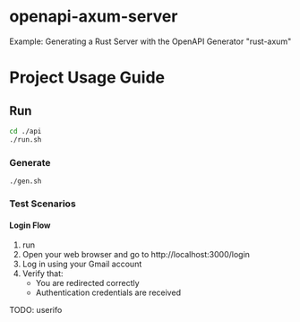 # openapi-axum-server
Example: Generating a Rust Server with the OpenAPI Generator "rust-axum"

# Project Usage Guide

## Run

```bash
cd ./api
./run.sh
````

### Generate
```
./gen.sh
```

### Test Scenarios
#### Login Flow
1. run
2. Open your web browser and go to http://localhost:3000/login
3. Log in using your Gmail account
4. Verify that:
   * You are redirected correctly 
   * Authentication credentials are received

TODO: userifo
